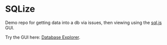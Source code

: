 # SQLize

Demo repo for getting data into a db via issues, then viewing using the [sql.js](https://github.com/sql-js/sql.js) GUI.

Try the GUI here: [Database Explorer](./site/gui.html).
